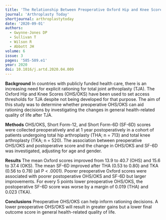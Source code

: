 ```yaml
---
title: 'The Relationship Between Preoperative Oxford Hip and Knee Score and Change in Health-Related Quality of Life After Total Hip and Total Knee Arthroplasty: Can It Help Inform Rationing Decisions?'
journal: 'Arthroplasty Today'
shortjournal: arthroplastytoday
date: '2020-09-01'
authors:
  - Gwynne-Jones DP
  - Sullivan T
  - Wilson R
  - Abbott JH
volume: 6
issue: 3
pages: '585-589.e1'
year: 2020
doi: 10.1016/j.artd.2020.04.009
---
```

**Background**
In countries with publicly funded health care, there is an increasing need for explicit rationing for total joint arthroplasty (TJA). The Oxford Hip and Knee Scores (OHS/OKS) have been used to set access thresholds for TJA despite not being developed for that purpose. The aim of this study was to determine whether preoperative OHS/OKS can aid rationing decisions by investigating the changes in general health-related quality of life after TJA.

**Methods**
OHS/OKS, Short Form-12, and Short Form-6D (SF-6D) scores were collected preoperatively and at 1 year postoperatively in a cohort of patients undergoing total hip arthroplasty (THA; n = 713) and total knee arthroplasty (TKA; n = 520). The association between preoperative OHS/OKS and postoperative score and the change in OHS/OKS and SF-6D was investigated, adjusting for age and gender.

**Results**
The mean Oxford scores improved from 13.9 to 40.7 (OHS) and 15.6 to 37.4 (OKS). The mean SF-6D improved after THA (0.53 to 0.80) and TKA (0.56 to 0.78) (all P < .0001). Poorer preoperative Oxford scores were associated with poorer postoperative OHS/OKS and SF-6D but larger improvements. For every 5 points lower preoperative OHS/OKS, the postoperative SF-6D score was worse by a margin of 0.019 (THA) and 0.023 (TKA).

**Conclusions**
Preoperative OHS/OKS can help inform rationing decisions. A lower preoperative OHS/OKS will result in greater gains but a lower final outcome score in general health-related quality of life.
